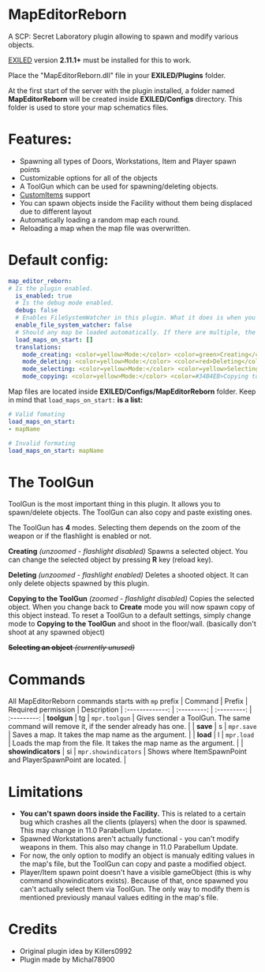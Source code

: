 # MapEditorReborn

A SCP: Secret Laboratory plugin allowing to spawn and modify various objects.

[EXILED](https://github.com/Exiled-Team/EXILED) version **2.11.1+** must be installed for this to work.

Place the "MapEditorReborn.dll" file in your **EXILED/Plugins** folder.
  
At the first start of the server with the plugin installed, a folder named **MapEditorReborn** will be created inside **EXILED/Configs** directory. This folder is used to store your map schematics files.

# Features:
- Spawning all types of Doors, Workstations, Item and Player spawn points
- Customizable options for all of the objects
- A ToolGun which can be used for spawning/deleting objects.
- [CustomItems](https://github.com/Exiled-Team/CustomItems) support
- You can spawn objects inside the Facility without them being displaced due to different layout
- Automatically loading a random map each round.
- Reloading a map when the map file was overwritten.

# Default config:
```yml
map_editor_reborn:
# Is the plugin enabled.
  is_enabled: true
  # Is the debug mode enabled.
  debug: false
  # Enables FileSystemWatcher in this plugin. What it does is when you manually change values in a currently loaded map file, after saving the file the plugin will automatically reload the map in-game with the new changes so you won't need to do it yourself.
  enable_file_system_watcher: false
  # Should any map be loaded automatically. If there are multiple, the random one will be choosen.
  load_maps_on_start: []
  translations:
    mode_creating: <color=yellow>Mode:</color> <color=green>Creating</color>
    mode_deleting: <color=yellow>Mode:</color> <color=red>Deleting</color>
    mode_selecting: <color=yellow>Mode:</color> <color=yellow>Selecting</color>
    mode_copying: <color=yellow>Mode:</color> <color=#34B4EB>Copying to the ToolGun</color>
```
Map files are located inside **EXILED/Configs/MapEditorReborn** folder.
 Keep in mind that `load_maps_on_start:` **is a list:**
```yml
# Valid fomating
load_maps_on_start: 
- mapName

# Invalid formating
load_maps_on_start: mapName
```

# The ToolGun
ToolGun is the most important thing in this plugin. It allows you to spawn/delete objects. The ToolGun can also copy and paste existing ones.

The ToolGun has **4** modes. Selecting them depends on the zoom of the weapon or if the flashlight is enabled or not.

**Creating** *(unzoomed - flashlight disabled)*
Spawns a selected object. You can change the selected object by pressing **R** key (reload key).
 
**Deleting** *(unzoomed - flashlight enabled)*
Deletes a shooted object. It can only delete objects spawned by this plugin.

**Copying to the ToolGun** *(zoomed - flashlight disabled)*
Copies the selected object. When you change back to **Create** mode you will now spawn copy of this object instead. To reset a ToolGun to a default settings, simply change mode to **Copying to the ToolGun** and shoot in the floor/wall. (basically don't shoot at any spawned object)

~~**Selecting an object** *(currently unused)*~~


# Commands
All MapEditorReborn commands starts with `mp` prefix
| Command | Prefix | Required permission | Description
| :-------------: | :---------: | :---------: | :---------:
| **toolgun** | tg | `mpr.toolgun` | Gives sender a ToolGun. The same command will remove it, if the sender already has one. |
| **save** | s | `mpr.save` | Saves a map. It takes the map name as the argument. |
| **load** | l | `mpr.load` | Loads the map from the file. It takes the map name as the argument. |
| **showindicators** | si | `mpr.showindicators` | Shows where ItemSpawnPoint and PlayerSpawnPoint are located. |

# Limitations
- **You can't spawn doors inside the Facility.** This is related to a certain bug which crashes all the clients (players) when the door is spawned. This may change in 11.0 Parabellum Update.
- Spawned Workstations aren't actually functional - you can't modify weapons in them. This also may change in 11.0 Parabellum Update.
- For now, the only option to modify an object is manualy editing values in the map's file, but the ToolGun can copy and paste a modified object.
- Player/Item spawn point doesn't have a visible gameObject (this is why command showindicators exists). Because of that, once spawned you can't actually select them via ToolGun. The only way to modify them is mentioned previously manaul values editing in the map's file.

# Credits
- Original plugin idea by Killers0992
- Plugin made by Michal78900